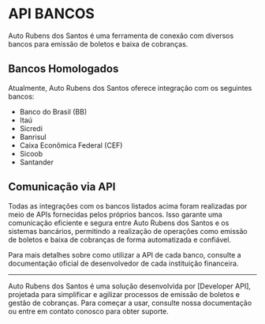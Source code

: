 # API BANCOS

Auto Rubens dos Santos é uma ferramenta de conexão com diversos bancos para emissão de boletos e baixa de cobranças.

## Bancos Homologados

Atualmente, Auto Rubens dos Santos oferece integração com os seguintes bancos:

- Banco do Brasil (BB)
- Itaú
- Sicredi
- Banrisul
- Caixa Econômica Federal (CEF)
- Sicoob
- Santander

## Comunicação via API

Todas as integrações com os bancos listados acima foram realizadas por meio de APIs fornecidas pelos próprios bancos. Isso garante uma comunicação eficiente e segura entre Auto Rubens dos Santos e os sistemas bancários, permitindo a realização de operações como emissão de boletos e baixa de cobranças de forma automatizada e confiável.

Para mais detalhes sobre como utilizar a API de cada banco, consulte a documentação oficial de desenvolvedor de cada instituição financeira.

---

Auto Rubens dos Santos é uma solução desenvolvida por [Developer API], projetada para simplificar e agilizar processos de emissão de boletos e gestão de cobranças. Para começar a usar, consulte nossa documentação ou entre em contato conosco para obter suporte.
